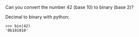 Can you convert the number 42 (base 10) to binary (base 2)? 

Decimal to binary with python:

```
>>> bin(42)
'0b101010'
```
